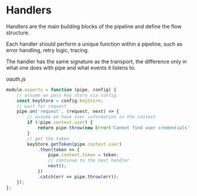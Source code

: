 # Handlers

Handlers are the main building blocks of the pipeline and define the flow structure.

Each handler should perform a unique function within a pipeline, such as error handling, retry logic, tracing.

The handler has the same signature as the transport, the difference only in what one does with pipe and what events it listens to.

_oauth.js_
```js
module.exports = function (pipe, config) {
    // assume we pass key store via config
    const keyStore = config.keyStore;
    // wait for request
    pipe.on('request', (request, next) => {
        // assume we have user information in the context
        if (!pipe.context.user) {
            return pipe.throw(new Error('Cannot find user credentials'));
        }
        // get the token
        keyStore.getToken(pipe.context.user)
            .then(token => {
                pipe.context.token = token;
                // continue to the next handler
                next();
            })
            .catch(err => pipe.throw(err));
    });
};
```
